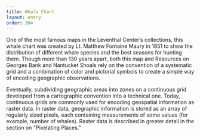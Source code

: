 ```yaml
---
title: Whale Chart
layout: entry
order: 304
---
```


One of the most famous maps in the Leventhal Center’s collections, this whale chart was created by Lt. Matthew Fontaine Maury in 1851 to show the distribution of different whale species and the best seasons for hunting them. Though more than 130 years apart, both this map and Resources on Georges Bank and Nantucket Shoals rely on the convention of a systematic grid and a combination of color and pictorial symbols to create a simple way of encoding geographic observations.

Eventually, subdividing geographic areas into zones on a continuous grid developed from a cartographic convention into a technical one. Today, continuous grids are commonly used for encoding geospatial information as raster data. In raster data, geographic information is stored as an array of regularly sized pixels, each containing measurements of some values (for example, number of whales). Raster data is described in greater detail in the section on "Pixelating Places."